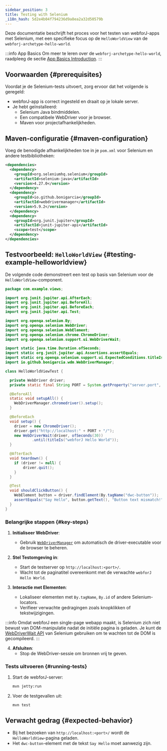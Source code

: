 ```yaml
---
sidebar_position: 3
title: Testing with Selenium
_i18n_hash: 5d2e4b04f794236d9a8ea2a32d50579b
---
```

Deze documentatie beschrijft het proces voor het testen van webforJ-apps met Selenium, met een specifieke focus op de `HelloWorldView` van de `webforj-archetype-hello-world`.

:::info App Basics
Om meer te leren over de `webforj-archetype-hello-world`, raadpleeg de sectie [App Basics Introduction](../../introduction/basics).
:::

## Voorwaarden {#prerequisites}

Voordat je de Selenium-tests uitvoert, zorg ervoor dat het volgende is geregeld:
- webforJ-app is correct ingesteld en draait op je lokale server.
- Je hebt geïnstalleerd:
  - Selenium Java bindmiddelen.
  - Een compatibele WebDriver voor je browser.
  - Maven voor projectafhankelijkheden.

## Maven-configuratie {#maven-configuration}

Voeg de benodigde afhankelijkheden toe in je `pom.xml` voor Selenium en andere testbibliotheken:

```xml title="pom.xml"
<dependencies>
  <dependency>
    <groupId>org.seleniumhq.selenium</groupId>
    <artifactId>selenium-java</artifactId>
    <version>4.27.0</version>
  </dependency>
  <dependency>
    <groupId>io.github.bonigarcia</groupId>
    <artifactId>webdrivermanager</artifactId>
    <version>5.9.2</version>
  </dependency>
  <dependency>
    <groupId>org.junit.jupiter</groupId>
    <artifactId>junit-jupiter-api</artifactId>
    <scope>test</scope>
  </dependency>
</dependencies>
```

## Testvoorbeeld: `HelloWorldView` {#testing-example-helloworldview}

De volgende code demonstreert een test op basis van Selenium voor de `HelloWorldView`-component.

```java title="HelloWorldViewTest.java"
package com.example.views;

import org.junit.jupiter.api.AfterEach;
import org.junit.jupiter.api.BeforeAll;
import org.junit.jupiter.api.BeforeEach;
import org.junit.jupiter.api.Test;

import org.openqa.selenium.By;
import org.openqa.selenium.WebDriver;
import org.openqa.selenium.WebElement;
import org.openqa.selenium.chrome.ChromeDriver;
import org.openqa.selenium.support.ui.WebDriverWait;

import static java.time.Duration.ofSeconds;
import static org.junit.jupiter.api.Assertions.assertEquals;
import static org.openqa.selenium.support.ui.ExpectedConditions.titleIs;
import io.github.bonigarcia.wdm.WebDriverManager;

class HelloWorldViewTest {

  private WebDriver driver;
  private static final String PORT = System.getProperty("server.port", "8080");

  @BeforeAll
  static void setupAll() {
    WebDriverManager.chromedriver().setup();
  }

  @BeforeEach
  void setup() {
    driver = new ChromeDriver();
    driver.get("http://localhost:" + PORT + "/");
    new WebDriverWait(driver, ofSeconds(30))
            .until(titleIs("webforJ Hello World"));
  }

  @AfterEach
  void teardown() {
    if (driver != null) {
        driver.quit();
    }
  }

  @Test
  void shouldClickButton() {
    WebElement button = driver.findElement(By.tagName("dwc-button"));
    assertEquals("Say Hello", button.getText(), "Button text mismatch!");
  }
}
```

### Belangrijke stappen {#key-steps}

1. **Initialiseer WebDriver**:
   - Gebruik [`WebDriverManager`](https://github.com/bonigarcia/webdrivermanager) om automatisch de driver-executable voor de browser te beheren.

2. **Stel Testomgeving in**:
   - Start de testserver op `http://localhost:<port>/`.
   - Wacht tot de paginatitel overeenkomt met de verwachte `webforJ Hello World`.

3. **Interactie met Elementen**:
   - Lokaliseer elementen met `By.tagName`, `By.id` of andere Selenium-locators.
   - Verifieer verwachte gedragingen zoals knopklikken of tekstwijzigingen.
    
  :::info
  Omdat webforJ een single-page webapp maakt, is Selenium zich niet bewust van DOM-manipulatie nadat de initiële pagina is geladen. Je kunt de [WebDriverWait API](https://www.selenium.dev/selenium/docs/api/java/org/openqa/selenium/support/ui/WebDriverWait.html) van Selenium gebruiken om te wachten tot de DOM is gecompileerd.
  :::

4. **Afsluiten**:
   - Stop de WebDriver-sessie om bronnen vrij te geven.

### Tests uitvoeren {#running-tests}

1. Start de webforJ-server:
   ```bash
   mvn jetty:run
   ```

2. Voer de testgevallen uit:
   ```bash
   mvn test
   ```

## Verwacht gedrag {#expected-behavior}

- Bij het bezoeken van `http://localhost:<port>/` wordt de `HelloWorldView`-pagina geladen.
- Het `dwc-button`-element met de tekst `Say Hello` moet aanwezig zijn.
